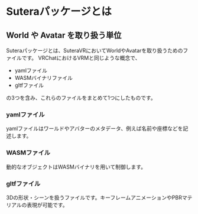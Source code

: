 # Suteraパッケージとは
## World や Avatar を取り扱う単位
Suteraパッケージとは、SuteraVRにおいてWorldやAvatarを取り扱うためのファイルです。
VRChatにおけるVRMと同じような概念で、 
- yamlファイル
- WASMバイナリファイル
- gltfファイル

の3つを含み、これらのファイルをまとめて1つにしたものです。
### yamlファイル
yamlファイルはワールドやアバターのメタデータ、例えば名前や座標などを記述します。
### WASMファイル
動的なオブジェクトはWASMバイナリを用いて制御します。
### gltfファイル
3Dの形状・シーンを扱うファイルです。キーフレームアニメーションやPBRマテリアルの表現が可能です。